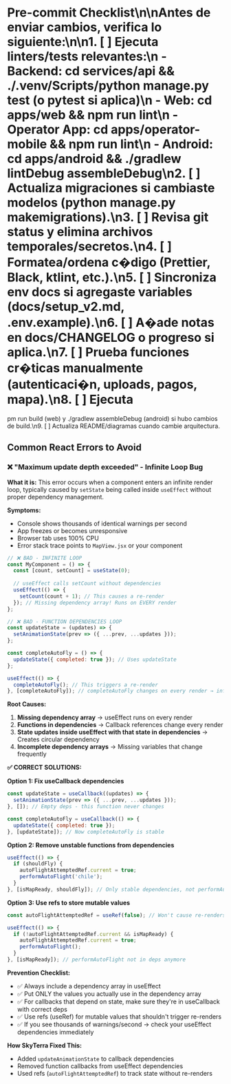 # Pre-commit Checklist\n\nAntes de enviar cambios, verifica lo siguiente:\n\n1. \[ \] Ejecuta linters/tests relevantes:\n   - Backend: cd services/api && ./.venv/Scripts/python manage.py test (o pytest si aplica)\n   - Web: cd apps/web && npm run lint\n   - Operator App: cd apps/operator-mobile && npm run lint\n   - Android: cd apps/android && ./gradlew lintDebug assembleDebug\n2. \[ \] Actualiza migraciones si cambiaste modelos (python manage.py makemigrations).\n3. \[ \] Revisa git status y elimina archivos temporales/secretos.\n4. \[ \] Formatea/ordena c�digo (Prettier, Black, ktlint, etc.).\n5. \[ \] Sincroniza env docs si agregaste variables (docs/setup_v2.md, .env.example).\n6. \[ \] A�ade notas en docs/CHANGELOG o progreso si aplica.\n7. \[ \] Prueba funciones cr�ticas manualmente (autenticaci�n, uploads, pagos, mapa).\n8. \[ \] Ejecuta 
pm run build (web) y ./gradlew assembleDebug (android) si hubo cambios de build.\n9. \[ \] Actualiza README/diagramas cuando cambie arquitectura.

## Common React Errors to Avoid

### ❌ "Maximum update depth exceeded" - Infinite Loop Bug

**What it is:** This error occurs when a component enters an infinite render loop, typically caused by `setState` being called inside `useEffect` without proper dependency management.

**Symptoms:**
- Console shows thousands of identical warnings per second
- App freezes or becomes unresponsive
- Browser tab uses 100% CPU
- Error stack trace points to `MapView.jsx` or your component

```javascript
// ❌ BAD - INFINITE LOOP
const MyComponent = () => {
  const [count, setCount] = useState(0);
  
  // useEffect calls setCount without dependencies
  useEffect(() => {
    setCount(count + 1); // This causes a re-render
  }); // Missing dependency array! Runs on EVERY render
};

// ❌ BAD - FUNCTION DEPENDENCIES LOOP
const updateState = (updates) => {
  setAnimationState(prev => ({ ...prev, ...updates }));
};

const completeAutoFly = () => {
  updateState({ completed: true }); // Uses updateState
};

useEffect(() => {
  completeAutoFly(); // This triggers a re-render
}, [completeAutoFly]); // completeAutoFly changes on every render → infinite loop
```

**Root Causes:**
1. **Missing dependency array** → useEffect runs on every render
2. **Functions in dependencies** → Callback references change every render
3. **State updates inside useEffect with that state in dependencies** → Creates circular dependency
4. **Incomplete dependency arrays** → Missing variables that change frequently

**✅ CORRECT SOLUTIONS:**

**Option 1: Fix useCallback dependencies**
```javascript
const updateState = useCallback((updates) => {
  setAnimationState(prev => ({ ...prev, ...updates }));
}, []); // Empty deps - this function never changes

const completeAutoFly = useCallback(() => {
  updateState({ completed: true });
}, [updateState]); // Now completeAutoFly is stable
```

**Option 2: Remove unstable functions from dependencies**
```javascript
useEffect(() => {
  if (shouldFly) {
    autoFlightAttemptedRef.current = true;
    performAutoFlight('chile');
  }
}, [isMapReady, shouldFly]); // Only stable dependencies, not performAutoFlight
```

**Option 3: Use refs to store mutable values**
```javascript
const autoFlightAttemptedRef = useRef(false); // Won't cause re-renders

useEffect(() => {
  if (!autoFlightAttemptedRef.current && isMapReady) {
    autoFlightAttemptedRef.current = true;
    performAutoFlight();
  }
}, [isMapReady]); // performAutoFlight not in deps anymore
```

**Prevention Checklist:**
- ✅ Always include a dependency array in useEffect
- ✅ Put ONLY the values you actually use in the dependency array
- ✅ For callbacks that depend on state, make sure they're in useCallback with correct deps
- ✅ Use refs (useRef) for mutable values that shouldn't trigger re-renders
- ✅ If you see thousands of warnings/second → check your useEffect dependencies immediately

**How SkyTerra Fixed This:**
- Added `updateAnimationState` to callback dependencies
- Removed function callbacks from useEffect dependencies
- Used refs (`autoFlightAttemptedRef`) to track state without re-renders
